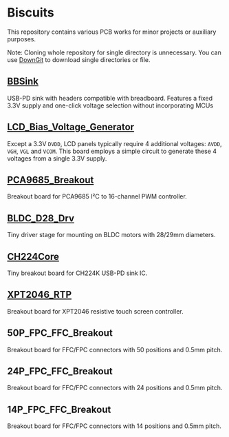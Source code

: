 # Biscuits 
This repository contains various PCB works for minor projects or auxiliary purposes.

Note: Cloning whole repository for single directory is unnecessary. You can use [DownGit](https://minhaskamal.github.io/DownGit/#/home) to download single directories or file.

## [BBSink](./BBSink/README.md)
USB-PD sink with headers compatible with breadboard. Features a fixed 3.3V supply and one-click voltage selection without incorporating MCUs

## [LCD_Bias_Voltage_Generator](./LCD_Bias_Voltage_Generator/README.md)
Except a 3.3V `DVDD`, LCD panels typically require 4 additional voltages: `AVDD`, `VGH`, `VGL` and `VCOM`. This board employs a simple circuit to generate these 4 voltages from a single 3.3V supply.

## [PCA9685_Breakout](./PCA9685_Breakout/README.md)
Breakout board for PCA9685 I²C to 16-channel PWM controller.

## [BLDC_D28_Drv](./BLDC_D28_Drv/README.md)
Tiny driver stage for mounting on BLDC motors with 28/29mm diameters.

## [CH224Core](./CH224Core/README.md)
Tiny breakout board for CH224K USB-PD sink IC.

## [XPT2046_RTP](./XPT2046_RTP/README.md)
Breakout board for XPT2046 resistive touch screen controller.

## 50P_FPC_FFC_Breakout
Breakout board for FFC/FPC connectors with 50 positions and 0.5mm pitch.

## 24P_FPC_FFC_Breakout
Breakout board for FFC/FPC connectors with 24 positions and 0.5mm pitch.

## 14P_FPC_FFC_Breakout
Breakout board for FFC/FPC connectors with 14 positions and 0.5mm pitch.
